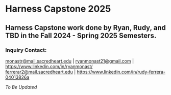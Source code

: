 # Harness Capstone 2025
## **Harness Capstone work done by Ryan, Rudy, and TBD in the Fall 2024 - Spring 2025 Semesters.**

### Inquiry Contact: <br />
monastr@mail.sacredheart.edu | ryanmonast21@gmail.com | https://www.linkedin.com/in/ryanmonast/<br />
ferrerar2@mail.sacredheart.edu | https://www.linkedin.com/in/rudy-ferrera-04013826a<br />

_To Be Updated_
